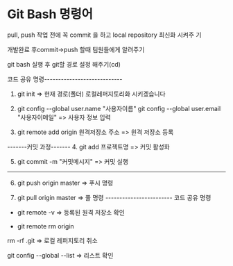 # Git Bash 명령어

pull, push 작업 전에 꼭 commit 을 하고 local repository 최신화 시켜주
기

개발완료 후commit->push 할때 팀원들에게 알려주기

git bash 실행 후 git할 경로 설정 해주기(cd)

코드 공유 명령----------------------------
1. git init
=> 현재 경로(폴더) 로컬레퍼지토리화 시키겠습니다

2. git config --global user.name "사용자이름"
git config --global user.email "사용자이메일"
=> 사용자 정보 입력


3. git remote add origin 원격저장소 주소
=> 원격 저장소 등록

-------커밋 과정-------
4. git add 프로젝트명
=> 커밋 활성화

5. git commit -m "커밋메시지"
=> 커밋 실행
-------------------------

6. git push origin master
=> 푸시 명령

7. git pull origin master
=> 풀 명령
------------------------ 코드 공유 명령

- git remote -v
=> 등록된 원격 저장소 확인

- git remote rm origin 

rm -rf .git
=> 로컬 레퍼지토리 취소

git config --global --list
=> 리스트 확인
